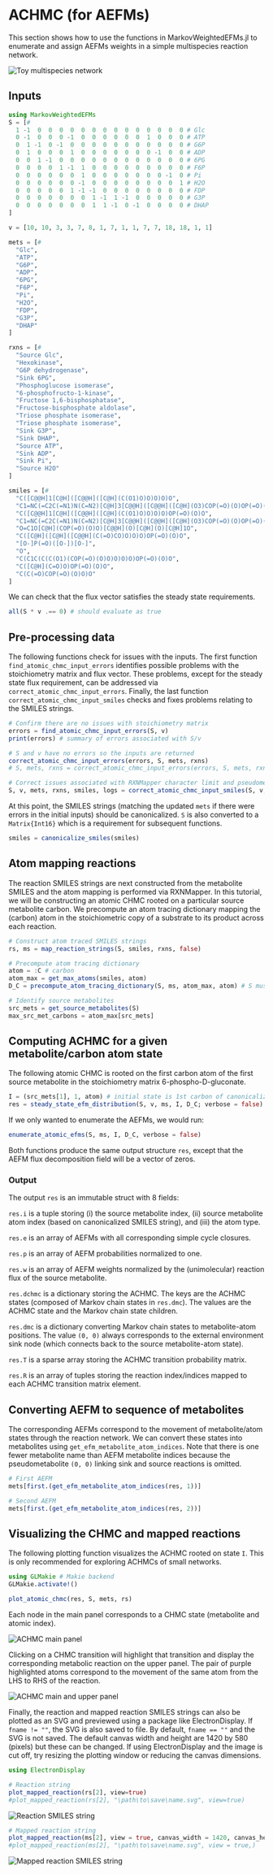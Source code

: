 # ACHMC (for AEFMs)

This section shows how to use the functions in MarkovWeightedEFMs.jl to
enumerate and assign AEFMs weights in a simple multispecies reaction
network.

![Toy multispecies network](../assets/toy-network-1-achmc.png)

## Inputs

```julia
using MarkovWeightedEFMs
S = [#
  1 -1  0  0  0  0  0  0  0  0  0  0  0  0  0  0 # Glc
  0 -1  0  0  0 -1  0  0  0  0  0  0  1  0  0  0 # ATP
  0  1 -1  0 -1  0  0  0  0  0  0  0  0  0  0  0 # G6P
  0  1  0  0  0  1  0  0  0  0  0  0  0 -1  0  0 # ADP
  0  0  1 -1  0  0  0  0  0  0  0  0  0  0  0  0 # 6PG
  0  0  0  0  1 -1  1  0  0  0  0  0  0  0  0  0 # F6P
  0  0  0  0  0  0  1  0  0  0  0  0  0  0 -1  0 # Pi
  0  0  0  0  0  0 -1  0  0  0  0  0  0  0  0  1 # H2O
  0  0  0  0  0  1 -1 -1  0  0  0  0  0  0  0  0 # FDP
  0  0  0  0  0  0  0  1 -1  1 -1  0  0  0  0  0 # G3P
  0  0  0  0  0  0  0  1  1 -1  0 -1  0  0  0  0 # DHAP
]

v = [10, 10, 3, 3, 7, 8, 1, 7, 1, 1, 7, 7, 18, 18, 1, 1]

mets = [#
  "Glc",
  "ATP",
  "G6P",
  "ADP",
  "6PG",
  "F6P",
  "Pi",
  "H2O",
  "FDP",
  "G3P",
  "DHAP"
]

rxns = [#
  "Source Glc",
  "Hexokinase",
  "G6P dehydrogenase",
  "Sink 6PG",
  "Phosphoglucose isomerase",
  "6-phosphofructo-1-kinase",
  "Fructose 1,6-bisphosphatase",
  "Fructose-bisphosphate aldolase",
  "Triose phosphate isomerase",
  "Triose phosphate isomerase",
  "Sink G3P",
  "Sink DHAP",
  "Source ATP",
  "Sink ADP",
  "Sink Pi",
  "Source H2O"
]

smiles = [#
  "C([C@@H]1[C@H]([C@@H]([C@H](C(O1)O)O)O)O)O",
  "C1=NC(=C2C(=N1)N(C=N2)[C@H]3[C@@H]([C@@H]([C@H](O3)COP(=O)(O)OP(=O)(O)OP(=O)(O)O)O)O)N",
  "C([C@@H]1[C@H]([C@@H]([C@H](C(O1)O)O)O)O)OP(=O)(O)O",
  "C1=NC(=C2C(=N1)N(C=N2)[C@H]3[C@@H]([C@@H]([C@H](O3)COP(=O)(O)OP(=O)(O)O)O)O)N",
  "O=C1O[C@H](COP(=O)(O)O)[C@@H](O)[C@H](O)[C@H]1O",
  "C([C@H]([C@H]([C@@H](C(=O)CO)O)O)O)OP(=O)(O)O",
  "[O-]P(=O)([O-])[O-]",
  "O",
  "C(C1C(C(C(O1)(COP(=O)(O)O)O)O)O)OP(=O)(O)O",
  "C([C@H](C=O)O)OP(=O)(O)O",
  "C(C(=O)COP(=O)(O)O)O"
]
```

We can check that the flux vector satisfies the steady state requirements.

```julia
all(S * v .== 0) # should evaluate as true
```

## Pre-processing data

The following functions check for issues with the inputs. The first function
`find_atomic_chmc_input_errors` identifies possible problems with the
stoichiometry matrix and flux vector. These problems, except for the steady
state flux requirement, can be addressed via `correct_atomic_chmc_input_errors`.
Finally, the last function `correct_atomic_chmc_input_smiles` checks and fixes
problems relating to the SMILES strings.

```julia
# Confirm there are no issues with stoichiometry matrix 
errors = find_atomic_chmc_input_errors(S, v)
print(errors) # summary of errors associated with S/v

# S and v have no errors so the inputs are returned
correct_atomic_chmc_input_errors(errors, S, mets, rxns)
# S, mets, rxns = correct_atomic_chmc_input_errors(errors, S, mets, rxns) # otherwise

# Correct issues associated with RXNMapper character limit and pseudometabolites
S, v, mets, rxns, smiles, logs = correct_atomic_chmc_input_smiles(S, v, mets, rxns, smiles)
```

At this point, the SMILES strings (matching the updated `mets` if there were
errors in the initial inputs) should be canonicalized. `S` is also converted
to a `Matrix{Int16}` which is a requirement for subsequent functions.

```julia
smiles = canonicalize_smiles(smiles)
```

## Atom mapping reactions

The reaction SMILES strings are next constructed from the metabolite SMILES and
the atom mapping is performed via RXNMapper. In this tutorial, we will be
constructing an atomic CHMC rooted on a particular source metabolite carbon.
We precompute an atom tracing dictionary mapping the (carbon) atom in the
stoichiometric copy of a substrate to its product across each reaction.

```julia
# Construct atom traced SMILES strings
rs, ms = map_reaction_strings(S, smiles, rxns, false)

# Precompute atom tracing dictionary
atom = :C # carbon
atom_max = get_max_atoms(smiles, atom)
D_C = precompute_atom_tracing_dictionary(S, ms, atom_max, atom) # S must be Matrix{Int16}

# Identify source metabolites
src_mets = get_source_metabolites(S)
max_src_met_carbons = atom_max[src_mets]
```

## Computing ACHMC for a given metabolite/carbon atom state

The following atomic CHMC is rooted on the first carbon atom of the first
source metabolite in the stoichiometry matrix 6-phospho-D-gluconate.

```julia
I = (src_mets[1], 1, atom) # initial state is 1st carbon of canonicalized glucose
res = steady_state_efm_distribution(S, v, ms, I, D_C; verbose = false) # S must be Matrix{Int16}
```

If we only wanted to enumerate the AEFMs, we would run:

```julia
enumerate_atomic_efms(S, ms, I, D_C, verbose = false)
```

Both functions produce the same output structure `res`, except that the
AEFM flux decomposition field will be a vector of zeros.

### Output

The output `res` is an immutable struct with 8 fields:

`res.i` is a tuple storing (i) the source metabolite index, (ii) source
metabolite atom index (based on canonicalized SMILES string), and (iii)
the atom type.

`res.e` is an array of AEFMs with all corresponding simple cycle closures.

`res.p` is an array of AEFM probabilities normalized to one.

`res.w` is an array of AEFM weights normalized by the (unimolecular) reaction flux of the source metabolite.

`res.dchmc` is a dictionary storing the ACHMC. The keys are the ACHMC
states (composed of Markov chain states in `res.dmc`). The values are the
ACHMC state and the Markov chain state children.

`res.dmc` is a dictionary converting Markov chain states to
metabolite-atom positions. The value `(0, 0)` always corresponds to the
external environment sink node (which connects back to the source
metabolite-atom state).

`res.T` is a sparse array storing the ACHMC transition probability matrix.

`res.R` is an array of tuples storing the reaction index/indices mapped to
each ACHMC transition matrix element.

## Converting AEFM to sequence of metabolites

The corresponding AEFMs correspond to the movement of
metabolite/atom states through the reaction network. We can convert these
states into metabolites using `get_efm_metabolite_atom_indices`.  Note
that there is one fewer metabolite name than AEFM metabolite indices
because the pseudometabolite `(0, 0)` linking sink and source reactions is
omitted.

```julia
# First AEFM
mets[first.(get_efm_metabolite_atom_indices(res, 1))]
```

```julia
# Second AEFM
mets[first.(get_efm_metabolite_atom_indices(res, 2))]
```

## Visualizing the CHMC and mapped reactions

The following plotting function visualizes the ACHMC rooted on state `I`.
This is only recommended for exploring ACHMCs of small networks.

```julia
using GLMakie # Makie backend
GLMakie.activate!()

plot_atomic_chmc(res, S, mets, rs)
```

Each node in the main panel corresponds to a CHMC state
(metabolite and atomic index).

![ACHMC main panel](../assets/toy-network-1-chmc-makie-1.png)

Clicking on a CHMC transition will highlight
that transition and display the corresponding metabolic reaction on the upper
panel. The pair of purple highlighted atoms correspond to the movement of the
same atom from the LHS to RHS of the reaction.

![ACHMC main and upper panel](../assets/toy-network-1-chmc-makie-2.png)

Finally, the reaction and mapped reaction SMILES strings can also be plotted as
an SVG and previewed using a package like ElectronDisplay. If `fname != ""`,
the SVG is also saved to file. By default, `fname == ""` and the SVG is
not saved. The default canvas width and height are 1420 by 580 (pixels)
but these can be changed. If using ElectronDisplay and the image is cut
off, try resizing the plotting window or reducing the canvas dimensions.

```julia
using ElectronDisplay

# Reaction string
plot_mapped_reaction(rs[2], view=true)
#plot_mapped_reaction(rs[2], "\path\to\save\name.svg", view=true)
```

![Reaction SMILES string](../assets/rs-2.svg)

```julia
# Mapped reaction string
plot_mapped_reaction(ms[2], view = true, canvas_width = 1420, canvas_height = 580)
#plot_mapped_reaction(ms[2], "\path\to\save\name.svg", view = true,)
```

![Mapped reaction SMILES string](../assets/ms-2.svg)

